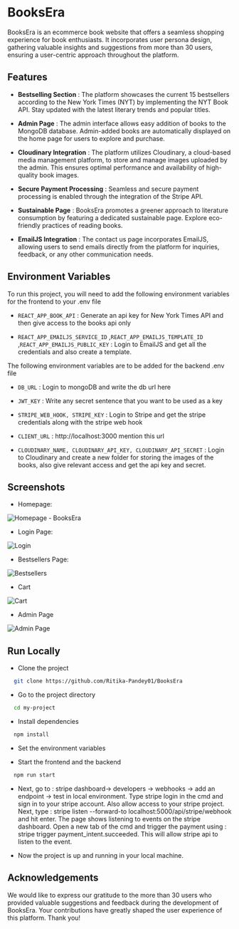 # BooksEra

BooksEra is an ecommerce book website that offers a seamless shopping experience for book enthusiasts. It incorporates user persona design, gathering valuable insights and suggestions from more than 30 users, ensuring a user-centric approach throughout the platform.


## Features

- **Bestselling Section** : The platform showcases the current 15 bestsellers according to the New York Times (NYT) by implementing the NYT Book API. Stay updated with the latest literary trends and popular titles.

- **Admin Page** : The admin interface allows easy addition of books to the MongoDB database. Admin-added books are automatically displayed on the home page for users to explore and purchase.

- **Cloudinary Integration** : The platform utilizes Cloudinary, a cloud-based media management platform, to store and manage images uploaded by the admin. This ensures optimal performance and availability of high-quality book images.

- **Secure Payment Processing** : Seamless and secure payment processing is enabled through the integration of the Stripe API. 

- **Sustainable Page** : BooksEra promotes a greener approach to literature consumption by featuring a dedicated sustainable page. Explore eco-friendly practices of reading books.

- **EmailJS Integration** : The contact us page incorporates EmailJS, allowing users to send emails directly from the platform for inquiries, feedback, or any other communication needs.

## Environment Variables

To run this project, you will need to add the following environment variables for the frontend to your .env file

- `REACT_APP_BOOK_API` : Generate an api key for New York Times API and then give access to the books api only 

- `REACT_APP_EMAILJS_SERVICE_ID` ,`REACT_APP_EMAILJS_TEMPLATE_ID` ,`REACT_APP_EMAILJS_PUBLIC_KEY` : Login to EmailJS and get all the credentials and also create a template.



The following environment variables are to be added for the backend .env file

- `DB_URL` : Login to mongoDB and write the db url here


- `JWT_KEY` : Write any secret sentence that you want to be used as a key

- `STRIPE_WEB_HOOK, STRIPE_KEY` :  Login to Stripe and get the stripe credentials along with the stripe web hook

- `CLIENT_URL` : http://localhost:3000 mention this url


- `CLOUDINARY_NAME, CLOUDINARY_API_KEY, CLOUDINARY_API_SECRET` : Login to Cloudinary and create a new folder for storing the images of the books, also give relevant access and get the api key and secret.



## Screenshots
- Homepage:

![Homepage - BooksEra](https://github.com/Ritika-Pandey01/BooksEra/assets/88720646/71aa1ac6-49de-4052-a51b-9d4d2fedb10a)

- Login Page:

![Login](https://github.com/Ritika-Pandey01/BooksEra/assets/88720646/666d6e31-0d7f-4922-bf13-53beaefa732b)

- Bestsellers Page:

![Bestsellers](https://github.com/Ritika-Pandey01/BooksEra/assets/88720646/3f20097a-6397-4946-a0c0-d87ab30b5cec)

- Cart 

![Cart](https://github.com/Ritika-Pandey01/BooksEra/assets/88720646/d48158c8-4f74-42b7-9f93-a87b594328d7)


- Admin Page

![Admin Page](https://github.com/Ritika-Pandey01/BooksEra/assets/88720646/198c46e1-ea14-4aa8-be6b-fb090ac2e343)


## Run Locally

- Clone the project

```bash
  git clone https://github.com/Ritika-Pandey01/BooksEra
```

- Go to the project directory

```bash
  cd my-project
```

- Install dependencies

```bash
  npm install
```

- Set the environment variables

- Start the frontend and the backend

```bash
  npm run start
```

- Next, go  to : stripe dashboard-> developers -> webhooks -> add an endpoint -> test in local environment. Type stripe login in the cmd and sign in to your stripe account. Also allow access to your stripe project. Next, type : stripe listen --forward-to localhost:5000/api/stripe/webhook and hit enter.  The page shows listening to events on the stripe dashboard. Open a new tab of the cmd and trigger the payment using : stripe trigger payment_intent.succeeded. This will allow stripe api to listen to the event.

- Now the project is  up and running in your local machine.


## Acknowledgements
We would like to express our gratitude to the more than 30 users who provided valuable suggestions and feedback during the development of BooksEra. Your contributions have greatly shaped the user experience of this platform.  Thank you!
